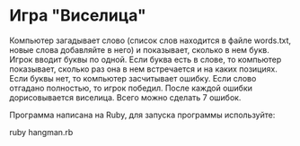 # Игра "Виселица"
Компьютер загадывает слово (список слов находится в файле words.txt, новые слова добавляйте в него)
и показывает, сколько в нем букв. Игрок вводит буквы по одной.
Если буква есть в слове, то компьютер показывает, сколько раз
она в нем встречается и на каких позициях. Если буквы нет, то
компьютер засчитывает ошибку. Если слово отгадано полностью, то
игрок победил. После каждой ошибки дорисовывается виселица. Всего
можно сделать 7 ошибок.

Программа написана на Ruby, для запуска программы используйте:

ruby hangman.rb
